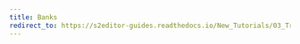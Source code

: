 ```yaml
---
title: Banks
redirect_to: https://s2editor-guides.readthedocs.io/New_Tutorials/03_Trigger_Editor/051_Banks
---
```

